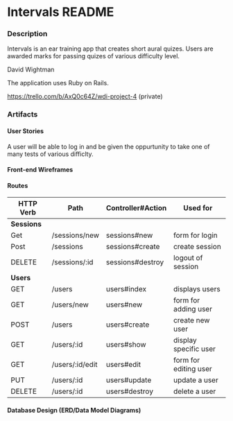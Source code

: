 # Intervals README

### Description
Intervals is an ear training app that creates short aural quizes. Users are awarded marks for passing quizes of various difficulty level.

David Wightman

The application uses Ruby on Rails.

https://trello.com/b/AxQ0c64Z/wdi-project-4 (private)

### Artifacts
#### User Stories
A user will be able to log in and be given the oppurtunity to take one of many tests of various difficlty.

#### Front-end Wireframes

#### Routes

| HTTP Verb  | Path            | Controller#Action | Used for              |
| ---------- | --------------- | ----------------- | --------------------- |
| **Sessions**                                                             |
| Get        | /sessions/new   | sessions#new      | form for login        |
| Post       | /sessions       | sessions#create   | create session        |
| DELETE     | /sessions/:id   | sessions#destroy  | logout of session     |
| **Users**                                                                |
| GET        | /users          | users#index       | displays users        |
| GET        | /users/new      | users#new         | form for adding user  |
| POST       | /users          | users#create      | create new user       |
| GET        | /users/:id      | users#show        | display specific user |
| GET        | /users/:id/edit | users#edit        | form for editing user |
| PUT        | /users/:id      | users#update      | update a user         |
| DELETE     | /users/:id      | users#destroy     | delete a user         |



#### Database Design (ERD/Data Model Diagrams)